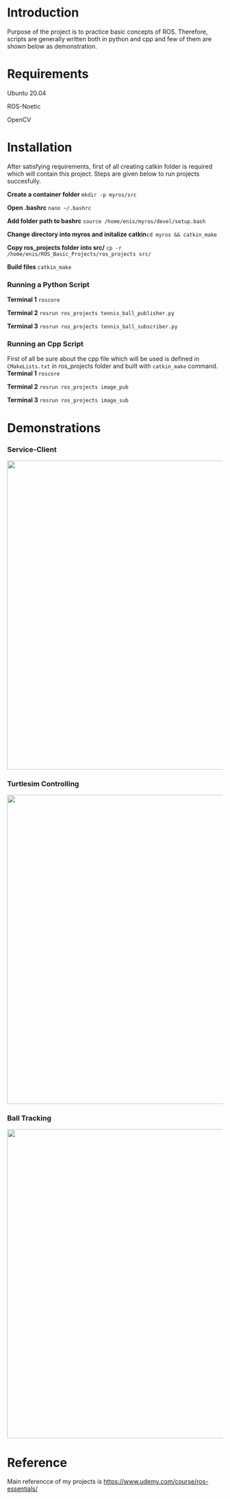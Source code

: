 # Introduction
Purpose of the project is to practice basic concepts of ROS. Therefore, scripts are generally written both in python and cpp and few of them are shown below as demonstration.
# Requirements 
<p>Ubuntu 20.04</p>
<p>ROS-Noetic</p>
<p>OpenCV</p>

# Installation
After satisfying requirements, first of all creating catkin folder is required which will contain this project. Steps are given below to run projects succesfully.

**Create a container folder** `mkdir -p myros/src`

**Open .bashrc** `nano ~/.bashrc`

**Add folder path to bashrc** `source /home/enis/myros/devel/setup.bash`

**Change directory into myros and initalize catkin**`cd myros && catkin_make`

**Copy ros_projects folder into src/** `cp -r /home/enis/ROS_Basic_Projects/ros_projects src/`

**Build files** `catkin_make`

### Running a Python Script

**Terminal 1** `roscore`

**Terminal 2** `rosrun ros_projects tennis_ball_publisher.py`

**Terminal 3** `rosrun ros_projects tennis_ball_subscriber.py`

### Running an Cpp Script
First of all be sure about the cpp file which will be used is defined in `CMakeLists.txt` in ros_projects folder and built with `catkin_make` command.
**Terminal 1** `roscore`

**Terminal 2** `rosrun ros_projects image_pub`

**Terminal 3** `rosrun ros_projects image_sub`

# Demonstrations
### Service-Client
<p align="center">
   <img src="https://user-images.githubusercontent.com/45767042/131259189-c0c7f698-4dfd-44b0-9bcd-9ea406f73909.png", width=1280, height=720>
</p>

### Turtlesim Controlling

<p align="center">
  <img src="https://user-images.githubusercontent.com/45767042/131259095-ef3fc2f1-5181-4c9f-8b1d-c8384ca508a3.png", width=1280, height=720>
</p>

### Ball Tracking
<p align="center">
   <img src="https://user-images.githubusercontent.com/45767042/131257683-ee23ce9a-cf72-4574-b53d-c649805cc898.png", width=1280, height=720>
</p>

# Reference
Main referencce of my projects is https://www.udemy.com/course/ros-essentials/
